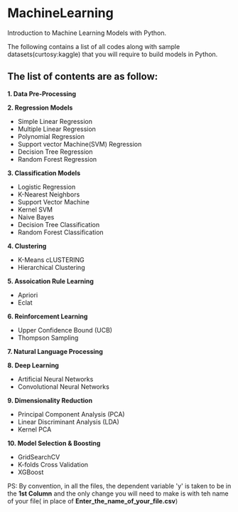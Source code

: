 # MachineLearning
Introduction to Machine Learning Models with Python.

The following contains a list of all codes along with sample datasets(curtosy:kaggle) that you will require to build models in Python. 

## The list of contents are as follow:

**1. Data Pre-Processing**

**2. Regression Models**
- Simple Linear Regression 
- Multiple Linear Regression 
- Polynomial Regression 
- Support vector Machine(SVM) Regression 
- Decision Tree Regression 
- Random Forest Regression 

**3. Classification Models**
- Logistic Regression 
- K-Nearest Neighbors 
- Support Vector Machine 
- Kernel SVM 
- Naive Bayes 
- Decision Tree Classification 
- Random Forest Classification 

**4. Clustering**
- K-Means cLUSTERING 
- Hierarchical Clustering 

**5. Assoication Rule Learning**
- Apriori 
- Eclat 

**6. Reinforcement Learning**
- Upper Confidence Bound (UCB)
- Thompson Sampling 

**7. Natural Language Processing**

**8. Deep Learning**
- Artificial Neural Networks 
- Convolutional Neural Networks 

**9. Dimensionality Reduction**
- Principal Component Analysis (PCA)
- Linear Discriminant Analysis (LDA)
- Kernel PCA

**10. Model Selection & Boosting**
- GridSearchCV
- K-folds Cross Validation
- XGBoost

PS: By convention, in all the files, the dependent variable 'y' is taken to be in the **1st Column** and the only change you will need to make is with teh name of your file( in place of **Enter_the_name_of_your_file.csv**)
